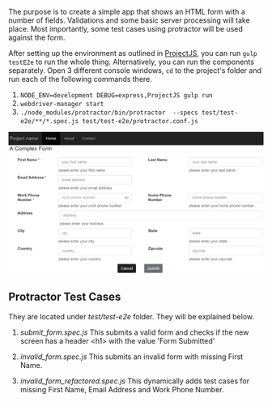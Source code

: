 The purpose is to create a simple app that shows an HTML form with a number of fields. Validations and some basic server processing will take place. Most importantly, some test cases using protractor will be used against the form.

After setting up the environment as outlined in [ProjectJS], you can run `gulp testE2e` to run the whole thing. Alternatively, you can run the components separately. Open 3 different console windows, `cd` to the project's folder and run each of the following commands there.

1. `NODE_ENV=development DEBUG=express,ProjectJS gulp run`
2. `webdriver-manager start`
3. `./node_modules/protractor/bin/protractor  --specs test/test-e2e/**/*.spec.js test/test-e2e/protractor.conf.js`

![Alt screenshot](docs/screenshot.PNG?raw=true)

## Protractor Test Cases
They are located under _test/test-e2e_ folder. They will be explained below.

1. _submit_form.spec.js_
This submits a valid form and checks if the new screen has a header &lt;h1&gt; with the value 'Form Submitted'

2. _invalid_form.spec.js_
This submits an invalid form with missing First Name.

3. _invalid_form_refactored.spec.js_
This dynamically adds test cases for missing First Name, Email Address and Work Phone Number.

[ProjectJS]: https://github.com/trongbang86/ProjectJS
